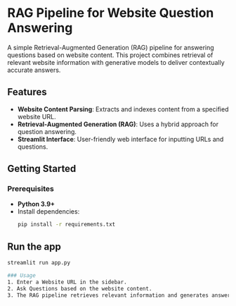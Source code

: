 # RAG Pipeline for Website Question Answering

A simple Retrieval-Augmented Generation (RAG) pipeline for answering questions based on website content. This project combines retrieval of relevant website information with generative models to deliver contextually accurate answers.

## Features

- **Website Content Parsing**: Extracts and indexes content from a specified website URL.
- **Retrieval-Augmented Generation (RAG)**: Uses a hybrid approach for question answering.
- **Streamlit Interface**: User-friendly web interface for inputting URLs and questions.


## Getting Started

### Prerequisites

- **Python 3.9+**
- Install dependencies:
  ```bash
  pip install -r requirements.txt

## Run the app
  ```bash
  streamlit run app.py

### Usage
1. Enter a Website URL in the sidebar.
2. Ask Questions based on the website content.
3. The RAG pipeline retrieves relevant information and generates answers.